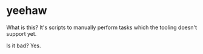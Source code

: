 # yeehaw

What is this? It's scripts to manually perform tasks which the tooling doesn't support yet. 

Is it bad? Yes.